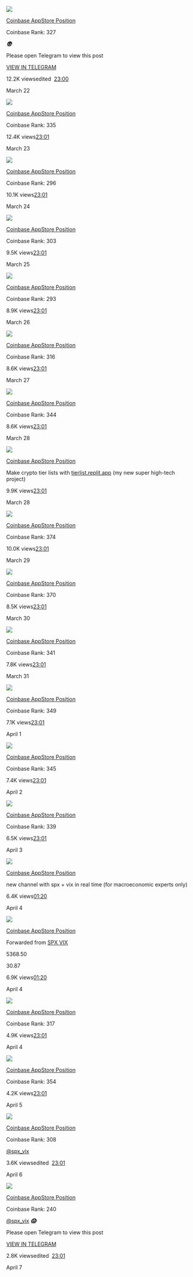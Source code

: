 [_![](https://cdn4.cdn-telegram.org/file/K164ACUAoeAj-TExDCr4udn6ZEhk4p6vO5MGv2ru6Imo9L7lVEF0h11xLKGlHyEOM3RlO9DATKn9xxXd4ykR9n8T1DIWLVW4Q2JVopZTMqgFkRuSDB77SJuEs7xNbMHVgML8MgcAebOiDHc6EAjear2rJX8Le_XBQniwta05-c0rLGHYl5RuUQ_q-_JBF0cpa7_vzotiMfdDE6o9WPouV-LAKoAh3PuM_JkelX24861Vf9O1RzWjIq-nmN7Hwb1Dc-sY_-8hU7sVK6wPtpX_hafsvQ4JyVkeOlWbZCNWfBgd6x7IGUB2u2jn6vJmHT_YFUqex94ffDuRyjfENIiQhQ.jpg)_](https://t.me/coinbaseappstore)

[Coinbase AppStore Position](https://t.me/coinbaseappstore)

Coinbase Rank: 327

_**😨**_

Please open Telegram to view this post

[VIEW IN TELEGRAM](https://t.me/coinbaseappstore/491)

12.2K viewsedited  [23:00](https://t.me/coinbaseappstore/491)

March 22

[_![](https://cdn4.cdn-telegram.org/file/K164ACUAoeAj-TExDCr4udn6ZEhk4p6vO5MGv2ru6Imo9L7lVEF0h11xLKGlHyEOM3RlO9DATKn9xxXd4ykR9n8T1DIWLVW4Q2JVopZTMqgFkRuSDB77SJuEs7xNbMHVgML8MgcAebOiDHc6EAjear2rJX8Le_XBQniwta05-c0rLGHYl5RuUQ_q-_JBF0cpa7_vzotiMfdDE6o9WPouV-LAKoAh3PuM_JkelX24861Vf9O1RzWjIq-nmN7Hwb1Dc-sY_-8hU7sVK6wPtpX_hafsvQ4JyVkeOlWbZCNWfBgd6x7IGUB2u2jn6vJmHT_YFUqex94ffDuRyjfENIiQhQ.jpg)_](https://t.me/coinbaseappstore)

[Coinbase AppStore Position](https://t.me/coinbaseappstore)

Coinbase Rank: 335

12.4K views[23:01](https://t.me/coinbaseappstore/492)

March 23

[_![](https://cdn4.cdn-telegram.org/file/K164ACUAoeAj-TExDCr4udn6ZEhk4p6vO5MGv2ru6Imo9L7lVEF0h11xLKGlHyEOM3RlO9DATKn9xxXd4ykR9n8T1DIWLVW4Q2JVopZTMqgFkRuSDB77SJuEs7xNbMHVgML8MgcAebOiDHc6EAjear2rJX8Le_XBQniwta05-c0rLGHYl5RuUQ_q-_JBF0cpa7_vzotiMfdDE6o9WPouV-LAKoAh3PuM_JkelX24861Vf9O1RzWjIq-nmN7Hwb1Dc-sY_-8hU7sVK6wPtpX_hafsvQ4JyVkeOlWbZCNWfBgd6x7IGUB2u2jn6vJmHT_YFUqex94ffDuRyjfENIiQhQ.jpg)_](https://t.me/coinbaseappstore)

[Coinbase AppStore Position](https://t.me/coinbaseappstore)

Coinbase Rank: 296

10.1K views[23:01](https://t.me/coinbaseappstore/493)

March 24

[_![](https://cdn4.cdn-telegram.org/file/K164ACUAoeAj-TExDCr4udn6ZEhk4p6vO5MGv2ru6Imo9L7lVEF0h11xLKGlHyEOM3RlO9DATKn9xxXd4ykR9n8T1DIWLVW4Q2JVopZTMqgFkRuSDB77SJuEs7xNbMHVgML8MgcAebOiDHc6EAjear2rJX8Le_XBQniwta05-c0rLGHYl5RuUQ_q-_JBF0cpa7_vzotiMfdDE6o9WPouV-LAKoAh3PuM_JkelX24861Vf9O1RzWjIq-nmN7Hwb1Dc-sY_-8hU7sVK6wPtpX_hafsvQ4JyVkeOlWbZCNWfBgd6x7IGUB2u2jn6vJmHT_YFUqex94ffDuRyjfENIiQhQ.jpg)_](https://t.me/coinbaseappstore)

[Coinbase AppStore Position](https://t.me/coinbaseappstore)

Coinbase Rank: 303

9.5K views[23:01](https://t.me/coinbaseappstore/494)

March 25

[_![](https://cdn4.cdn-telegram.org/file/K164ACUAoeAj-TExDCr4udn6ZEhk4p6vO5MGv2ru6Imo9L7lVEF0h11xLKGlHyEOM3RlO9DATKn9xxXd4ykR9n8T1DIWLVW4Q2JVopZTMqgFkRuSDB77SJuEs7xNbMHVgML8MgcAebOiDHc6EAjear2rJX8Le_XBQniwta05-c0rLGHYl5RuUQ_q-_JBF0cpa7_vzotiMfdDE6o9WPouV-LAKoAh3PuM_JkelX24861Vf9O1RzWjIq-nmN7Hwb1Dc-sY_-8hU7sVK6wPtpX_hafsvQ4JyVkeOlWbZCNWfBgd6x7IGUB2u2jn6vJmHT_YFUqex94ffDuRyjfENIiQhQ.jpg)_](https://t.me/coinbaseappstore)

[Coinbase AppStore Position](https://t.me/coinbaseappstore)

Coinbase Rank: 293

8.9K views[23:01](https://t.me/coinbaseappstore/495)

March 26

[_![](https://cdn4.cdn-telegram.org/file/K164ACUAoeAj-TExDCr4udn6ZEhk4p6vO5MGv2ru6Imo9L7lVEF0h11xLKGlHyEOM3RlO9DATKn9xxXd4ykR9n8T1DIWLVW4Q2JVopZTMqgFkRuSDB77SJuEs7xNbMHVgML8MgcAebOiDHc6EAjear2rJX8Le_XBQniwta05-c0rLGHYl5RuUQ_q-_JBF0cpa7_vzotiMfdDE6o9WPouV-LAKoAh3PuM_JkelX24861Vf9O1RzWjIq-nmN7Hwb1Dc-sY_-8hU7sVK6wPtpX_hafsvQ4JyVkeOlWbZCNWfBgd6x7IGUB2u2jn6vJmHT_YFUqex94ffDuRyjfENIiQhQ.jpg)_](https://t.me/coinbaseappstore)

[Coinbase AppStore Position](https://t.me/coinbaseappstore)

Coinbase Rank: 316

8.6K views[23:01](https://t.me/coinbaseappstore/496)

March 27

[_![](https://cdn4.cdn-telegram.org/file/K164ACUAoeAj-TExDCr4udn6ZEhk4p6vO5MGv2ru6Imo9L7lVEF0h11xLKGlHyEOM3RlO9DATKn9xxXd4ykR9n8T1DIWLVW4Q2JVopZTMqgFkRuSDB77SJuEs7xNbMHVgML8MgcAebOiDHc6EAjear2rJX8Le_XBQniwta05-c0rLGHYl5RuUQ_q-_JBF0cpa7_vzotiMfdDE6o9WPouV-LAKoAh3PuM_JkelX24861Vf9O1RzWjIq-nmN7Hwb1Dc-sY_-8hU7sVK6wPtpX_hafsvQ4JyVkeOlWbZCNWfBgd6x7IGUB2u2jn6vJmHT_YFUqex94ffDuRyjfENIiQhQ.jpg)_](https://t.me/coinbaseappstore)

[Coinbase AppStore Position](https://t.me/coinbaseappstore)

Coinbase Rank: 344

8.6K views[23:01](https://t.me/coinbaseappstore/497)

March 28

[_![](https://cdn4.cdn-telegram.org/file/K164ACUAoeAj-TExDCr4udn6ZEhk4p6vO5MGv2ru6Imo9L7lVEF0h11xLKGlHyEOM3RlO9DATKn9xxXd4ykR9n8T1DIWLVW4Q2JVopZTMqgFkRuSDB77SJuEs7xNbMHVgML8MgcAebOiDHc6EAjear2rJX8Le_XBQniwta05-c0rLGHYl5RuUQ_q-_JBF0cpa7_vzotiMfdDE6o9WPouV-LAKoAh3PuM_JkelX24861Vf9O1RzWjIq-nmN7Hwb1Dc-sY_-8hU7sVK6wPtpX_hafsvQ4JyVkeOlWbZCNWfBgd6x7IGUB2u2jn6vJmHT_YFUqex94ffDuRyjfENIiQhQ.jpg)_](https://t.me/coinbaseappstore)

[Coinbase AppStore Position](https://t.me/coinbaseappstore)

Make crypto tier lists with [tierlist.replit.app](http://tierlist.replit.app/) (my new super high-tech project)

9.9K views[23:01](https://t.me/coinbaseappstore/498)

March 28

[_![](https://cdn4.cdn-telegram.org/file/K164ACUAoeAj-TExDCr4udn6ZEhk4p6vO5MGv2ru6Imo9L7lVEF0h11xLKGlHyEOM3RlO9DATKn9xxXd4ykR9n8T1DIWLVW4Q2JVopZTMqgFkRuSDB77SJuEs7xNbMHVgML8MgcAebOiDHc6EAjear2rJX8Le_XBQniwta05-c0rLGHYl5RuUQ_q-_JBF0cpa7_vzotiMfdDE6o9WPouV-LAKoAh3PuM_JkelX24861Vf9O1RzWjIq-nmN7Hwb1Dc-sY_-8hU7sVK6wPtpX_hafsvQ4JyVkeOlWbZCNWfBgd6x7IGUB2u2jn6vJmHT_YFUqex94ffDuRyjfENIiQhQ.jpg)_](https://t.me/coinbaseappstore)

[Coinbase AppStore Position](https://t.me/coinbaseappstore)

Coinbase Rank: 374

10.0K views[23:01](https://t.me/coinbaseappstore/499)

March 29

[_![](https://cdn4.cdn-telegram.org/file/K164ACUAoeAj-TExDCr4udn6ZEhk4p6vO5MGv2ru6Imo9L7lVEF0h11xLKGlHyEOM3RlO9DATKn9xxXd4ykR9n8T1DIWLVW4Q2JVopZTMqgFkRuSDB77SJuEs7xNbMHVgML8MgcAebOiDHc6EAjear2rJX8Le_XBQniwta05-c0rLGHYl5RuUQ_q-_JBF0cpa7_vzotiMfdDE6o9WPouV-LAKoAh3PuM_JkelX24861Vf9O1RzWjIq-nmN7Hwb1Dc-sY_-8hU7sVK6wPtpX_hafsvQ4JyVkeOlWbZCNWfBgd6x7IGUB2u2jn6vJmHT_YFUqex94ffDuRyjfENIiQhQ.jpg)_](https://t.me/coinbaseappstore)

[Coinbase AppStore Position](https://t.me/coinbaseappstore)

Coinbase Rank: 370

8.5K views[23:01](https://t.me/coinbaseappstore/500)

March 30

[_![](https://cdn4.cdn-telegram.org/file/K164ACUAoeAj-TExDCr4udn6ZEhk4p6vO5MGv2ru6Imo9L7lVEF0h11xLKGlHyEOM3RlO9DATKn9xxXd4ykR9n8T1DIWLVW4Q2JVopZTMqgFkRuSDB77SJuEs7xNbMHVgML8MgcAebOiDHc6EAjear2rJX8Le_XBQniwta05-c0rLGHYl5RuUQ_q-_JBF0cpa7_vzotiMfdDE6o9WPouV-LAKoAh3PuM_JkelX24861Vf9O1RzWjIq-nmN7Hwb1Dc-sY_-8hU7sVK6wPtpX_hafsvQ4JyVkeOlWbZCNWfBgd6x7IGUB2u2jn6vJmHT_YFUqex94ffDuRyjfENIiQhQ.jpg)_](https://t.me/coinbaseappstore)

[Coinbase AppStore Position](https://t.me/coinbaseappstore)

Coinbase Rank: 341

7.8K views[23:01](https://t.me/coinbaseappstore/501)

March 31

[_![](https://cdn4.cdn-telegram.org/file/K164ACUAoeAj-TExDCr4udn6ZEhk4p6vO5MGv2ru6Imo9L7lVEF0h11xLKGlHyEOM3RlO9DATKn9xxXd4ykR9n8T1DIWLVW4Q2JVopZTMqgFkRuSDB77SJuEs7xNbMHVgML8MgcAebOiDHc6EAjear2rJX8Le_XBQniwta05-c0rLGHYl5RuUQ_q-_JBF0cpa7_vzotiMfdDE6o9WPouV-LAKoAh3PuM_JkelX24861Vf9O1RzWjIq-nmN7Hwb1Dc-sY_-8hU7sVK6wPtpX_hafsvQ4JyVkeOlWbZCNWfBgd6x7IGUB2u2jn6vJmHT_YFUqex94ffDuRyjfENIiQhQ.jpg)_](https://t.me/coinbaseappstore)

[Coinbase AppStore Position](https://t.me/coinbaseappstore)

Coinbase Rank: 349

7.1K views[23:01](https://t.me/coinbaseappstore/502)

April 1

[_![](https://cdn4.cdn-telegram.org/file/K164ACUAoeAj-TExDCr4udn6ZEhk4p6vO5MGv2ru6Imo9L7lVEF0h11xLKGlHyEOM3RlO9DATKn9xxXd4ykR9n8T1DIWLVW4Q2JVopZTMqgFkRuSDB77SJuEs7xNbMHVgML8MgcAebOiDHc6EAjear2rJX8Le_XBQniwta05-c0rLGHYl5RuUQ_q-_JBF0cpa7_vzotiMfdDE6o9WPouV-LAKoAh3PuM_JkelX24861Vf9O1RzWjIq-nmN7Hwb1Dc-sY_-8hU7sVK6wPtpX_hafsvQ4JyVkeOlWbZCNWfBgd6x7IGUB2u2jn6vJmHT_YFUqex94ffDuRyjfENIiQhQ.jpg)_](https://t.me/coinbaseappstore)

[Coinbase AppStore Position](https://t.me/coinbaseappstore)

Coinbase Rank: 345

7.4K views[23:01](https://t.me/coinbaseappstore/503)

April 2

[_![](https://cdn4.cdn-telegram.org/file/K164ACUAoeAj-TExDCr4udn6ZEhk4p6vO5MGv2ru6Imo9L7lVEF0h11xLKGlHyEOM3RlO9DATKn9xxXd4ykR9n8T1DIWLVW4Q2JVopZTMqgFkRuSDB77SJuEs7xNbMHVgML8MgcAebOiDHc6EAjear2rJX8Le_XBQniwta05-c0rLGHYl5RuUQ_q-_JBF0cpa7_vzotiMfdDE6o9WPouV-LAKoAh3PuM_JkelX24861Vf9O1RzWjIq-nmN7Hwb1Dc-sY_-8hU7sVK6wPtpX_hafsvQ4JyVkeOlWbZCNWfBgd6x7IGUB2u2jn6vJmHT_YFUqex94ffDuRyjfENIiQhQ.jpg)_](https://t.me/coinbaseappstore)

[Coinbase AppStore Position](https://t.me/coinbaseappstore)

Coinbase Rank: 339

6.5K views[23:01](https://t.me/coinbaseappstore/504)

April 3

[_![](https://cdn4.cdn-telegram.org/file/K164ACUAoeAj-TExDCr4udn6ZEhk4p6vO5MGv2ru6Imo9L7lVEF0h11xLKGlHyEOM3RlO9DATKn9xxXd4ykR9n8T1DIWLVW4Q2JVopZTMqgFkRuSDB77SJuEs7xNbMHVgML8MgcAebOiDHc6EAjear2rJX8Le_XBQniwta05-c0rLGHYl5RuUQ_q-_JBF0cpa7_vzotiMfdDE6o9WPouV-LAKoAh3PuM_JkelX24861Vf9O1RzWjIq-nmN7Hwb1Dc-sY_-8hU7sVK6wPtpX_hafsvQ4JyVkeOlWbZCNWfBgd6x7IGUB2u2jn6vJmHT_YFUqex94ffDuRyjfENIiQhQ.jpg)_](https://t.me/coinbaseappstore)

[Coinbase AppStore Position](https://t.me/coinbaseappstore)

new channel with spx + vix in real time (for macroeconomic experts only)

6.4K views[01:20](https://t.me/coinbaseappstore/505)

April 4

[_![](https://cdn4.cdn-telegram.org/file/K164ACUAoeAj-TExDCr4udn6ZEhk4p6vO5MGv2ru6Imo9L7lVEF0h11xLKGlHyEOM3RlO9DATKn9xxXd4ykR9n8T1DIWLVW4Q2JVopZTMqgFkRuSDB77SJuEs7xNbMHVgML8MgcAebOiDHc6EAjear2rJX8Le_XBQniwta05-c0rLGHYl5RuUQ_q-_JBF0cpa7_vzotiMfdDE6o9WPouV-LAKoAh3PuM_JkelX24861Vf9O1RzWjIq-nmN7Hwb1Dc-sY_-8hU7sVK6wPtpX_hafsvQ4JyVkeOlWbZCNWfBgd6x7IGUB2u2jn6vJmHT_YFUqex94ffDuRyjfENIiQhQ.jpg)_](https://t.me/coinbaseappstore)

[Coinbase AppStore Position](https://t.me/coinbaseappstore)

Forwarded from [SPX VIX](https://t.me/spx_vix/165344)

5368.50

30.87

6.9K views[01:20](https://t.me/coinbaseappstore/506)

April 4

[_![](https://cdn4.cdn-telegram.org/file/K164ACUAoeAj-TExDCr4udn6ZEhk4p6vO5MGv2ru6Imo9L7lVEF0h11xLKGlHyEOM3RlO9DATKn9xxXd4ykR9n8T1DIWLVW4Q2JVopZTMqgFkRuSDB77SJuEs7xNbMHVgML8MgcAebOiDHc6EAjear2rJX8Le_XBQniwta05-c0rLGHYl5RuUQ_q-_JBF0cpa7_vzotiMfdDE6o9WPouV-LAKoAh3PuM_JkelX24861Vf9O1RzWjIq-nmN7Hwb1Dc-sY_-8hU7sVK6wPtpX_hafsvQ4JyVkeOlWbZCNWfBgd6x7IGUB2u2jn6vJmHT_YFUqex94ffDuRyjfENIiQhQ.jpg)_](https://t.me/coinbaseappstore)

[Coinbase AppStore Position](https://t.me/coinbaseappstore)

Coinbase Rank: 317

4.9K views[23:01](https://t.me/coinbaseappstore/507)

April 4

[_![](https://cdn4.cdn-telegram.org/file/K164ACUAoeAj-TExDCr4udn6ZEhk4p6vO5MGv2ru6Imo9L7lVEF0h11xLKGlHyEOM3RlO9DATKn9xxXd4ykR9n8T1DIWLVW4Q2JVopZTMqgFkRuSDB77SJuEs7xNbMHVgML8MgcAebOiDHc6EAjear2rJX8Le_XBQniwta05-c0rLGHYl5RuUQ_q-_JBF0cpa7_vzotiMfdDE6o9WPouV-LAKoAh3PuM_JkelX24861Vf9O1RzWjIq-nmN7Hwb1Dc-sY_-8hU7sVK6wPtpX_hafsvQ4JyVkeOlWbZCNWfBgd6x7IGUB2u2jn6vJmHT_YFUqex94ffDuRyjfENIiQhQ.jpg)_](https://t.me/coinbaseappstore)

[Coinbase AppStore Position](https://t.me/coinbaseappstore)

Coinbase Rank: 354

4.2K views[23:01](https://t.me/coinbaseappstore/508)

April 5

[_![](https://cdn4.cdn-telegram.org/file/K164ACUAoeAj-TExDCr4udn6ZEhk4p6vO5MGv2ru6Imo9L7lVEF0h11xLKGlHyEOM3RlO9DATKn9xxXd4ykR9n8T1DIWLVW4Q2JVopZTMqgFkRuSDB77SJuEs7xNbMHVgML8MgcAebOiDHc6EAjear2rJX8Le_XBQniwta05-c0rLGHYl5RuUQ_q-_JBF0cpa7_vzotiMfdDE6o9WPouV-LAKoAh3PuM_JkelX24861Vf9O1RzWjIq-nmN7Hwb1Dc-sY_-8hU7sVK6wPtpX_hafsvQ4JyVkeOlWbZCNWfBgd6x7IGUB2u2jn6vJmHT_YFUqex94ffDuRyjfENIiQhQ.jpg)_](https://t.me/coinbaseappstore)

[Coinbase AppStore Position](https://t.me/coinbaseappstore)

Coinbase Rank: 308

[@spx\_vix](https://t.me/spx_vix)

3.6K viewsedited  [23:01](https://t.me/coinbaseappstore/509)

April 6

[_![](https://cdn4.cdn-telegram.org/file/K164ACUAoeAj-TExDCr4udn6ZEhk4p6vO5MGv2ru6Imo9L7lVEF0h11xLKGlHyEOM3RlO9DATKn9xxXd4ykR9n8T1DIWLVW4Q2JVopZTMqgFkRuSDB77SJuEs7xNbMHVgML8MgcAebOiDHc6EAjear2rJX8Le_XBQniwta05-c0rLGHYl5RuUQ_q-_JBF0cpa7_vzotiMfdDE6o9WPouV-LAKoAh3PuM_JkelX24861Vf9O1RzWjIq-nmN7Hwb1Dc-sY_-8hU7sVK6wPtpX_hafsvQ4JyVkeOlWbZCNWfBgd6x7IGUB2u2jn6vJmHT_YFUqex94ffDuRyjfENIiQhQ.jpg)_](https://t.me/coinbaseappstore)

[Coinbase AppStore Position](https://t.me/coinbaseappstore)

Coinbase Rank: 240

[@spx\_vix](https://t.me/spx_vix) _**😱**_

Please open Telegram to view this post

[VIEW IN TELEGRAM](https://t.me/coinbaseappstore/510)

2.8K viewsedited  [23:01](https://t.me/coinbaseappstore/510)

April 7